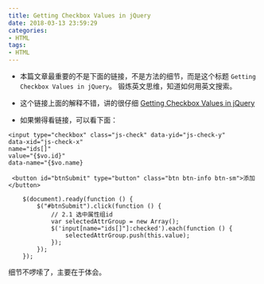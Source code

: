 ```yaml
---
title: Getting Checkbox Values in jQuery
date: 2018-03-13 23:59:29
categories:
- HTML
tags:
- HTML
---
```


- 本篇文章最重要的不是下面的链接，不是方法的细节，而是这个标题
`Getting Checkbox Values in jQuery`。 锻炼英文思维，知道如何用英文搜索。

- 这个链接上面的解释不错，讲的很仔细
[Getting Checkbox Values in jQuery](https://phppot.com/php/getting-checkbox-values-in-jquery/)

- 如果懒得看链接，可以看下面：
```
<input type="checkbox" class="js-check" data-yid="js-check-y" 
data-xid="js-check-x" 
name="ids[]" 
value="{$vo.id}" 
data-name="{$vo.name}                
```
```
 <button id="btnSubmit" type="button" class="btn btn-info btn-sm">添加</button>
```
```
    $(document).ready(function () {
        $("#btnSubmit").click(function () {
            // 2.1 选中属性组id
            var selectedAttrGroup = new Array();
            $('input[name="ids[]"]:checked').each(function () {
                selectedAttrGroup.push(this.value);
            });      
        });
    });
```
细节不啰嗦了，主要在于体会。


